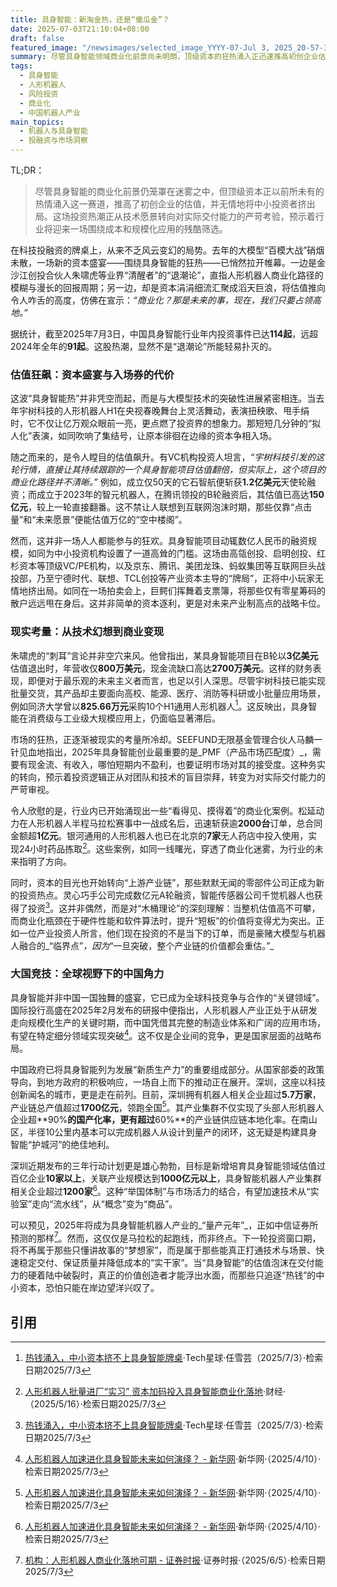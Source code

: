 ```yaml
---
title: 具身智能：新淘金热，还是“傻瓜金”？
date: 2025-07-03T21:10:04+08:00
draft: false
featured_image: "/newsimages/selected_image_YYYY-07-Jul 3, 2025_20-57-32-969.jpg"
summary: 尽管具身智能领域商业化前景尚未明朗，顶级资本的狂热涌入正迅速推高初创企业估值，导致中小投资者难以入局。这场由技术愿景驱动的投资热潮，正逐渐转向对实际产品交付和市场匹配度的严苛检验，预示着行业竞争将集中在规模化量产和成本控制能力上。
tags: 
  - 具身智能
  - 人形机器人
  - 风险投资
  - 商业化
  - 中国机器人产业
main_topics: 
  - 机器人与具身智能
  - 投融资与市场洞察
---
```


TL;DR：
> 尽管具身智能的商业化前景仍笼罩在迷雾之中，但顶级资本正以前所未有的热情涌入这一赛道，推高了初创企业的估值，并无情地将中小投资者挤出局。这场投资热潮正从技术愿景转向对实际交付能力的严苛考验，预示着行业将迎来一场围绕成本和规模化应用的残酷筛选。

在科技投融资的牌桌上，从来不乏风云变幻的局势。去年的大模型“百模大战”硝烟未散，一场新的资本盛宴——围绕具身智能的狂热——已悄然拉开帷幕。一边是金沙江创投合伙人朱啸虎等业界“清醒者”的“退潮论”，直指人形机器人商业化路径的模糊与漫长的回报周期；另一边，却是资本涓涓细流汇聚成滔天巨浪，将估值推向令人咋舌的高度，仿佛在宣示：_“商业化？那是未来的事，现在，我们只要占领高地。”_

据统计，截至2025年7月3日，中国具身智能行业年内投资事件已达**114起**，远超2024年全年的**91起**。这股热潮，显然不是“退潮论”所能轻易扑灭的。

### 估值狂飙：资本盛宴与入场券的代价

这波“具身智能热”并非凭空而起，而是与大模型技术的突破性进展紧密相连。当去年宇树科技的人形机器人H1在央视春晚舞台上灵活舞动，表演扭秧歌、甩手绢时，它不仅让亿万观众眼前一亮，更点燃了投资界的想象力。那短短几分钟的“拟人化”表演，如同吹响了集结号，让原本徘徊在边缘的资本争相入场。

随之而来的，是令人瞠目的估值飙升。有VC机构投资人坦言，_“宇树科技引发的这轮行情，直接让其持续跟踪的一个具身智能项目估值翻倍，但实际上，这个项目的商业化路径并不清晰。”_ 例如，成立仅50天的它石智航便斩获**1.2亿美元**天使轮融资；而成立于2023年的智元机器人，在腾讯领投的B轮融资后，其估值已高达**150亿元**，较上一轮直接翻番。这不禁让人联想到互联网泡沫时期，那些仅靠“点击量”和“未来愿景”便能估值万亿的“空中楼阁”。

然而，这并非一场人人都能参与的狂欢。具身智能项目动辄数亿人民币的融资规模，如同为中小投资机构设置了一道高耸的门槛。这场由高瓴创投、启明创投、红杉资本等顶级VC/PE机构，以及京东、腾讯、美团龙珠、蚂蚁集团等互联网巨头战投部，乃至宁德时代、联想、TCL创投等产业资本主导的“牌局”，正将中小玩家无情地挤出局。如同在一场拍卖会上，巨鳄们挥舞着支票簿，将那些仅有零星筹码的散户远远甩在身后。这并非简单的资本逐利，更是对未来产业制高点的战略卡位。

### 现实考量：从技术幻想到商业变现

朱啸虎的“刺耳”言论并非空穴来风。他曾指出，某具身智能项目在B轮以**3亿美元**估值退出时，年营收仅**800万美元**，现金流缺口高达**2700万美元**。这样的财务表现，即便对于最乐观的未来主义者而言，也足以引人深思。尽管宇树科技已能实现批量交货，其产品却主要面向高校、能源、医疗、消防等科研或小批量应用场景，例如同济大学曾以**825.66万元**采购10个H1通用人形机器人[^1]。这反映出，具身智能在消费级与工业级大规模应用上，仍面临显著滞后。

市场的狂热，正逐渐被现实的考量所冷却。SEEFUND无限基金管理合伙人马麟一针见血地指出，2025年具身智能创业最重要的是_PMF（产品市场匹配度）_，需要有现金流、有收入，哪怕短期内不盈利，也要证明市场对其的接受度。这种务实的转向，预示着投资逻辑正从对团队和技术的盲目崇拜，转变为对实际交付能力的严苛审视。

令人欣慰的是，行业内已开始涌现出一些“看得见、摸得着”的商业化案例。松延动力在人形机器人半程马拉松赛事中一战成名后，迅速斩获逾**2000台**订单，总合同金额超**1亿元**。银河通用的人形机器人也已在北京的**7家**无人药店中投入使用，实现24小时药品拣取[^2]。这些案例，如同一线曙光，穿透了商业化迷雾，为行业的未来指明了方向。

同时，资本的目光也开始转向“上游产业链”，那些默默无闻的零部件公司正成为新的投资热点。灵心巧手公司完成数亿元A轮融资，智能传感器公司千觉机器人也获得了投资[^1]。这并非偶然，而是对“木桶理论”的深刻理解：当整机估值高不可攀，而商业化瓶颈在于硬件性能和软件算法时，提升“短板”的价值将变得尤为突出。正如一位产业投资人所言，他们现在投资的不是当下的订单，而是豪赌大模型与机器人融合的_“临界点”_，因为_“一旦突破，整个产业链的价值都会重估。”_

### 大国竞技：全球视野下的中国角力

具身智能并非中国一国独舞的盛宴，它已成为全球科技竞争与合作的“关键领域”。国际投行高盛在2025年2月发布的研报中便指出，人形机器人产业正处于从研发走向规模化生产的关键时期，而中国凭借其完整的制造业体系和广阔的应用市场，有望在特定细分领域实现突破[^3]。这不仅是企业间的竞争，更是国家层面的战略布局。

中国政府已将具身智能列为发展“新质生产力”的重要组成部分。从国家部委的政策导向，到地方政府的积极响应，一场自上而下的推动正在展开。深圳，这座以科技创新闻名的城市，更是走在前列。目前，深圳拥有机器人相关企业超过**5.7万家**，产业链总产值超过**1700亿元**，领跑全国[^3]。其产业集群不仅实现了头部人形机器人企业超**90%**的国产化率，更有超过**60%**的产业链供应链本地化率。在南山区，半径10公里内基本可以完成机器人从设计到量产的闭环，这无疑是构建具身智能“护城河”的绝佳地利。

深圳近期发布的三年行动计划更是雄心勃勃，目标是新增培育具身智能领域估值过百亿企业**10家以上**，关联产业规模达到**1000亿元以上**，具身智能机器人产业集群相关企业超过**1200家**[^3]。这种“举国体制”与市场活力的结合，有望加速技术从“实验室”走向“流水线”，从“概念”变为“商品”。

可以预见，2025年将成为具身智能机器人产业的_“量产元年”_，正如中信证券所预测的那样[^4]。然而，这仅仅是马拉松的起跑线，而非终点。下一轮投资窗口期，将不再属于那些只懂讲故事的“梦想家”，而是属于那些能真正打通技术与场景、快速稳定交付、保证质量并降低成本的“实干家”。当“具身智能”的估值泡沫在交付能力的硬着陆中破裂时，真正的价值创造者才能浮出水面，而那些只追逐“热钱”的中小资本，恐怕只能在岸边望洋兴叹了。

## 引用

[^1]: [热钱涌入，中小资本挤不上具身智能牌桌](https://mp.weixin.qq.com/s?__biz=MzU5MTczNjIyNA==&mid=2247604774&idx=1&sn=ddc3f5424baa058f3e809af70190e5b8&chksm=ff9cae3ff200aaf36ee1db04694050e3626bd30f010ff610e73f96f6e90fb9945c82f4a86283&scene=0&xtrack=1#rd)·Tech星球·任雪芸（2025/7/3）·检索日期2025/7/3
[^2]: [人形机器人批量进厂“实习” 资本加码投入具身智能商业化落地](https://finance.eastmoney.com/a/202505163406731344.html)·财经·（2025/5/16）·检索日期2025/7/3
[^3]: [人形机器人加速进化具身智能未来如何演绎？ - 新华网](http://www.news.cn/liangzi/20250410/aef5ffa190054c75b29d6c95e4860a71/c.html)·新华网·（2025/4/10）·检索日期2025/7/3
[^4]: [机构：人形机器人商业化落地可期 - 证券时报](https://www.stcn.com/article/detail/1968625.html)·证券时报·（2025/6/5）·检索日期2025/7/3
